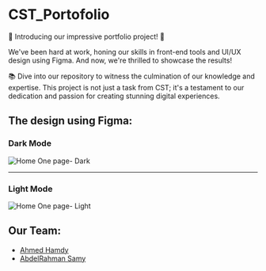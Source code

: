 # CST_Portofolio
🌟 Introducing our impressive portfolio project! 🎉

We've been hard at work, honing our skills in front-end tools and UI/UX design using Figma. And now, we're thrilled to showcase the results!

📚 Dive into our repository to witness the culmination of our knowledge and expertise. This project is not just a task from CST; it's a testament to our dedication and passion for creating stunning digital experiences.

## The design using Figma: 

### Dark Mode
![Home One page- Dark](https://github.com/AhmedHamdiy/CST_Portofolio/assets/111378492/d3742938-41ce-4bdb-8959-746b84249653)

<hr>

### Light Mode
![Home One page- Light](https://github.com/AhmedHamdiy/CST_Portofolio/assets/111378492/b9529dbb-6015-432b-86a9-19fc50b62cf2)



## Our Team:
- [Ahmed Hamdy](https://github.com/AhmedHamdiy)
- [AbdelRahman Samy](https://github.com/AbdelruhmanSamy)
